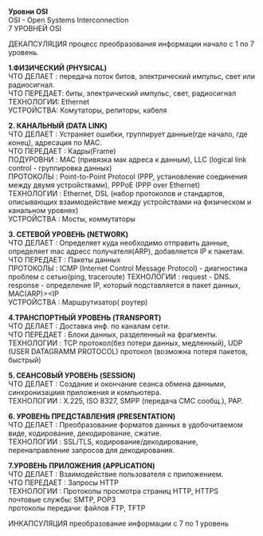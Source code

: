 **Уровни OSI**  
OSI - Open Systems Interconnection  
7 УРОВНЕЙ OSI  

ДЕКАПСУЛЯЦИЯ процесс преобразования информации начало с 1 по 7 уровень.  

**1.ФИЗИЧЕСКИЙ (PHYSICAL)**  
ЧТО ДЕЛАЕТ : передача поток битов, электрический импульс, свет или радиосигнал.  
ЧТО ПЕРЕДАЕТ: биты, электрический импульс, свет, радиосигнал  
ТЕХНОЛОГИИ: Ethernet  
УСТРОЙСТВА: Комутаторы, репиторы, кабеля  

**2. КАНАЛЬНЫЙ (DATA LINK)**  
ЧТО ДЕЛАЕТ   : Устраняет ошибки, группирует данные(где начало, где конец), адресация по MAC.  
ЧТО ПЕРЕДАЕТ : Кадры(Frame)  
ПОДУРОВНИ    : MAC (привязка мак адреса к данным), LLC (logical link control - группировка данных)  
ПРОТОКОЛЫ    : Point-to-Point Protocol (PPP, установление соединения между двумя устройствами), PPPoE (PPP over Ethernet)  
ТЕХНОЛОГИИ   : Ethernet, DSL (набор протоколов и стандартов, описывающих взаимодействие между устройствами на физическом и канальном уровнях)  
УСТРОЙСТВА   : Мосты, коммутаторы  

**3. СЕТЕВОЙ УРОВЕНЬ (NETWORK)**  
ЧТО ДЕЛАЕТ : Определяет куда необходимо отправить данные, определяет mac адресс получателя(ARP), добавляется IP к пакетам.  
ЧТО ПЕРЕДАЕТ : Пакеты данных  
ПРОТОКОЛЫ : ICMP (Internet Control Message Protocol) - диагностика проблем с сетью(ping, traceroute)
ТЕХНОЛОГИИ : request - DNS. response - определение IP, который подставляется в пакет данных, MAC(ARP)><IP  
УСТРОЙСТВА : Маршрутизатор( роутер)  

**4.ТРАНСПОРТНЫЙ УРОВЕНЬ (TRANSPORT)**  
ЧТО ДЕЛАЕТ : Доставка инф. по каналам сети.  
ЧТО ПЕРЕДАЕТ : Блоки данных, разделенный на фрагменты.  
ТЕХНОЛОГИИ : TCP протокол(без потери данных, медленный), UDP (USER DATAGRAMM PROTOCOL) протокол (возможна потеря пакетов, быстрый)  

**5. СЕАНСОВЫЙ УРОВЕНЬ (SESSION)**  
ЧТО ДЕЛАЕТ : Создание и окончание сеанса обмена данными, синхронизациия приложения и компьютера.  
ТЕХНОЛОГИИ : Х.225, ISO 8327, SMPP (передача СМС сообщ.), PAP.  

**6. УРОВЕНЬ ПРЕДСТАВЛЕНИЯ (PRESENTATION)**  
ЧТО ДЕЛАЕТ : Преобразование форматов данных в удобочитаемом виде, кодирование, декодирование, сжатие.  
ТЕХНОЛОГИИ : SSL/TLS, кодирование/декодирование, перенаправление запросов для декодирования.  

**7.УРОВЕНЬ ПРИЛОЖЕНИЯ (APPLICATION)**  
ЧТО ДЕЛАЕТ : Взаимодействие пользователя с приложением.  
ЧТО ПЕРЕДАЕТ : Запросы HTTP  
ТЕХНОЛОГИИ : Протоколы просмотра страниц HTTP, HTTPS   
    почтовые службы: SMTP, POP3  
    протоколы передачи: файлов FTP, TFTP  

ИНКАПСУЛЯЦИЯ преобразование информации с 7 по 1 уровень
